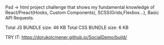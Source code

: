 Psd -> html project challenge that shows my fundamental knowledge of React/Preact(Hooks, Custom Components), SCSS(Grids,Flexbox...), Basic API Requests.

Total JS BUNDLE size: 46 KB
Total CSS BUNDLE size: 6 KB

TRY IT:
https://dorukolcmener.github.io/SocialDemo/build/
